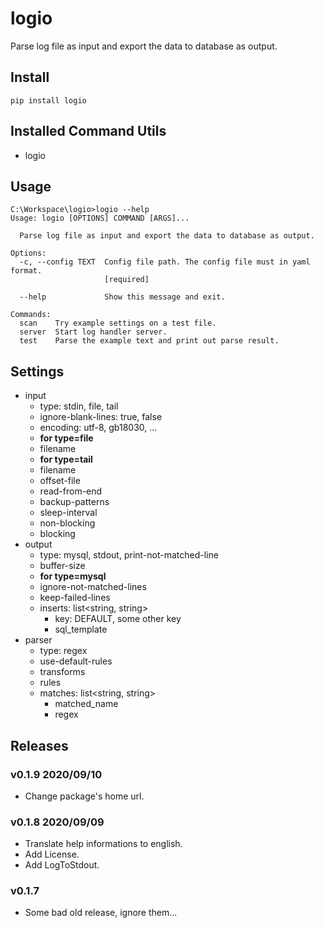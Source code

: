 # logio

Parse log file as input and export the data to database as output.

## Install

```
pip install logio
```

## Installed Command Utils

- logio

## Usage

```
C:\Workspace\logio>logio --help
Usage: logio [OPTIONS] COMMAND [ARGS]...

  Parse log file as input and export the data to database as output.

Options:
  -c, --config TEXT  Config file path. The config file must in yaml format.
                     [required]

  --help             Show this message and exit.

Commands:
  scan    Try example settings on a test file.
  server  Start log handler server.
  test    Parse the example text and print out parse result.
```

## Settings

- input
  - type: stdin, file, tail
  - ignore-blank-lines: true, false
  - encoding: utf-8, gb18030, ...
  - **for type=file**
  - filename
  - **for type=tail**
  - filename
  - offset-file
  - read-from-end
  - backup-patterns
  - sleep-interval
  - non-blocking
  - blocking
- output
  - type: mysql, stdout, print-not-matched-line
  - buffer-size
  - **for type=mysql**
  - ignore-not-matched-lines
  - keep-failed-lines
  - inserts: list<string, string>
    - key: DEFAULT, some other key
    - sql_template
- parser
  - type: regex
  - use-default-rules
  - transforms
  - rules
  - matches: list<string, string>
    - matched_name
    - regex

## Releases

### v0.1.9 2020/09/10

- Change package's home url.

### v0.1.8 2020/09/09

- Translate help informations to english.
- Add License.
- Add LogToStdout.

### v0.1.7

- Some bad old release, ignore them...

